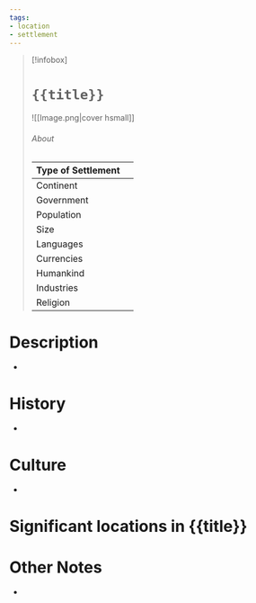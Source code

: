 ```yaml
---
tags:
- location
- settlement
---
```

> [!infobox]
> # `{{title}}`
> ![[Image.png|cover hsmall]]
> ###### About
> | Type of Settlement |  |
> | ---- | ---- |
> | Continent |  |
> | Government |  |
> | Population | |
> | Size |  |
> | Languages |  |
> | Currencies |  |
> | Humankind |  |
> | Industries |   |
> | Religion |   |
# Description
-
# History
-
# Culture
-
# Significant locations in {{title}}

# Other Notes
-